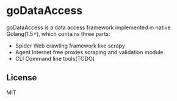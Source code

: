 goDataAccess
===

goDataAccess is a data access framework implemented in native Golang(1.5+), which contains three parts:

- Spider
Web crawling framework like scrapy
- Agent
Internet free proxies scraping and validation module
- CLI
Command line tools(TODO)

License
---

MIT
